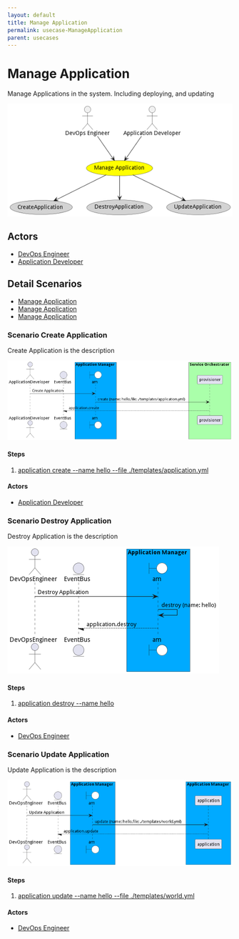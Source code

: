 ```yaml
---
layout: default
title: Manage Application
permalink: usecase-ManageApplication
parent: usecases
---
```

# Manage Application

Manage Applications in the system. Including deploying, and updating

![Activities Diagram](./activities.png)

## Actors

* [DevOps Engineer](actor-devops)
* [Application Developer](actor-applicationdeveloper)











## Detail Scenarios

* [Manage Application](#scenario-CreateApplication)
* [Manage Application](#scenario-DestroyApplication)
* [Manage Application](#scenario-UpdateApplication)



### Scenario Create Application

Create Application is the description

![Scenario CreateApplication](./createapplication.png)

#### Steps

1. [application create --name hello --file ./templates/application.yml](#action-application-create)


#### Actors

* [Application Developer](actor-applicationdeveloper)



### Scenario Destroy Application

Destroy Application is the description

![Scenario DestroyApplication](./destroyapplication.png)

#### Steps

1. [application destroy --name hello](#action-application-destroy)


#### Actors

* [DevOps Engineer](actor-devops)



### Scenario Update Application

Update Application is the description

![Scenario UpdateApplication](./updateapplication.png)

#### Steps

1. [application update --name hello --file ./templates/world.yml](#action-application-update)


#### Actors

* [DevOps Engineer](actor-devops)




